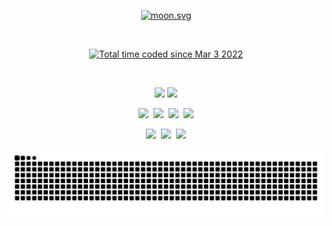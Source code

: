 <p align="center">
  <a href="https://moon-svg.minung.dev">
    <img src="https://moon-svg.minung.dev/moon.svg?size=100&theme=ray&rotate=0" alt="moon.svg">
  </a>
</p>

&nbsp;
<p align="center">
  <a href="https://wakatime.com/@2c47d583-cacf-4ded-9209-07a4aff5bac1"><img src="https://wakatime.com/badge/user/2c47d583-cacf-4ded-9209-07a4aff5bac1.svg?style=for-the-badge" alt="Total time coded since Mar 3 2022" /></a>
</p>
&nbsp;

<p align="center">
  <img src="https://img.shields.io/badge/Visual Studio Code-007ACC?style=flat-square&logo=Visual Studio Code&logoColor=white" />
  <img src="https://img.shields.io/badge/Unity-000000?style=flat-square&logo=Unity&logoColor=white"/>
</p>

<p align="center">
  <img
    src="https://img.shields.io/badge/C-A8B9CC?style=flat-square&logo=C&logoColor=white"
  />&nbsp;
  <img
    src="https://img.shields.io/badge/Java-007396?style=flat-square&logo=Java&logoColor=white"
  />&nbsp;
  <img
    src="https://img.shields.io/badge/Python-3776AB?style=flat-square&logo=Python&logoColor=white"
  />&nbsp;
  <img
    src="https://img.shields.io/badge/C Sharp-239120?style=flat-square&logo=C Sharp&logoColor=white"
  />
</p>
<p align="center">
  <img
    src="https://img.shields.io/badge/HTML5-E34F26?style=flat-square&logo=HTML5&logoColor=white"
  />&nbsp;
  <img
    src="https://img.shields.io/badge/CSS-1572B6?style=flat-square&logo=css3&logoColor=white"
  />&nbsp;
  <img
    src="https://img.shields.io/badge/JavaScript-e0d055?style=flat-square&logo=JavaScript&logoColor=white"
  />
</p>

<picture>
  <source media="(prefers-color-scheme: dark)" srcset="https://github.com/ICE0208/ICE0208/blob/output/github-contribution-grid-snake-dark.svg" />
  <source media="(prefers-color-scheme: light)" srcset="https://github.com/ICE0208/ICE0208/blob/output/github-contribution-grid-snake.svg" />
  <img alt="github-snake" src="https://github.com/ICE0208/ICE0208/blob/output/github-contribution-grid-snake.svg" />
</picture>
